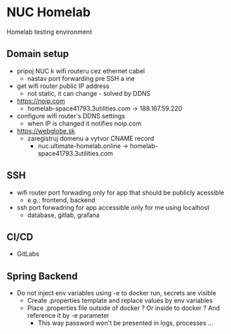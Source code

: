 # NUC Homelab

Homelab testing environment

## Domain setup 

- pripoj NUC k wifi routeru cez ethernet cabel
  - nastav port forwarding pre SSH a ine
- get wifi router public IP address
  - not static, it can change - solved by DDNS
- https://noip.com
  - homelab-space41793.3utilities.com -> 188.167.59.220
- configure wifi router's DDNS settings
  - when IP is changed it notifies noip.com
- https://webglobe.sk
  - zaregistruj domenu a vytvor CNAME record
    - nuc.ultimate-homelab.online -> homelab-space41793.3utilities.com

## SSH

- wifi router port forwading only for app that should be publicly acessible
  - e.g.: frontend, backend
- ssh port forwadring for app accessible only for me using localhost
  - database, gitlab, grafana

## CI/CD

- GitLabs

## Spring Backend

- Do not inject env variables using -e to docker run, secrets are visible
  - Create .properties template and replace values by env variables
  - Place .properties file outside of docker ? Or inside to docker ? And reference it by -e parameter
    - This way password won't be presented in logs, processes ...